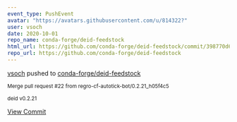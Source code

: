 ```yaml
---
event_type: PushEvent
avatar: "https://avatars.githubusercontent.com/u/814322?"
user: vsoch
date: 2020-10-01
repo_name: conda-forge/deid-feedstock
html_url: https://github.com/conda-forge/deid-feedstock/commit/398770d68110cbcdebc207786735531180367f2e
repo_url: https://github.com/conda-forge/deid-feedstock
---
```


<a href='https://github.com/vsoch' target='_blank'>vsoch</a> pushed to <a href='https://github.com/conda-forge/deid-feedstock' target='_blank'>conda-forge/deid-feedstock</a>

<small>Merge pull request #22 from regro-cf-autotick-bot/0.2.21_h05f4c5

deid v0.2.21</small>

<a href='https://github.com/conda-forge/deid-feedstock/commit/398770d68110cbcdebc207786735531180367f2e' target='_blank'>View Commit</a>